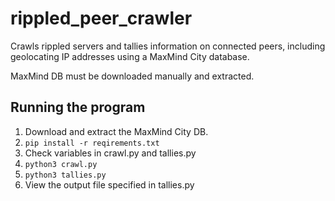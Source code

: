 # rippled_peer_crawler
Crawls rippled servers and tallies information on connected peers, including geolocating IP addresses using a MaxMind City database.

MaxMind DB must be downloaded manually and extracted.

## Running the program
1. Download and extract the MaxMind City DB.
2. `pip install -r reqirements.txt`
3. Check variables in crawl.py and tallies.py
4. `python3 crawl.py`
5. `python3 tallies.py`
6. View the output file specified in tallies.py
